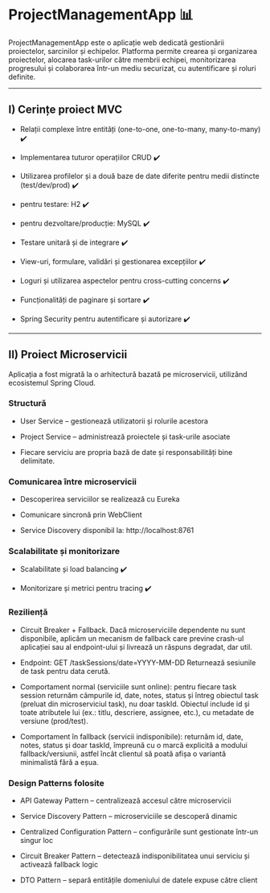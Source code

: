 # ProjectManagementApp 📊

ProjectManagementApp este o aplicație web dedicată gestionării proiectelor, sarcinilor și echipelor. Platforma permite crearea și organizarea proiectelor, alocarea task-urilor către membrii echipei, monitorizarea progresului și colaborarea într-un mediu securizat, cu autentificare și roluri definite.

---

## I) Cerințe proiect MVC

- Relații complexe între entități (one-to-one, one-to-many, many-to-many) ✔️

- Implementarea tuturor operațiilor CRUD ✔️

- Utilizarea profilelor și a două baze de date diferite pentru medii distincte (test/dev/prod) ✔️

- pentru testare: H2 ✔️

- pentru dezvoltare/producție: MySQL ✔️

- Testare unitară și de integrare ✔️

- View-uri, formulare, validări și gestionarea excepțiilor ✔️

- Loguri și utilizarea aspectelor pentru cross-cutting concerns ✔️

- Funcționalități de paginare și sortare ✔️

- Spring Security pentru autentificare și autorizare ✔️

---

## II) Proiect Microservicii

Aplicația a fost migrată la o arhitectură bazată pe microservicii, utilizând ecosistemul Spring Cloud.

### Structură

- User Service – gestionează utilizatorii și rolurile acestora

- Project Service – administrează proiectele și task-urile asociate

- Fiecare serviciu are propria bază de date și responsabilități bine delimitate.

### Comunicarea între microservicii

- Descoperirea serviciilor se realizează cu Eureka

- Comunicare sincronă prin WebClient

- Service Discovery disponibil la: http://localhost:8761

### Scalabilitate și monitorizare

- Scalabilitate și load balancing ✔️

- Monitorizare și metrici pentru tracing ✔️

### Reziliență

- Circuit Breaker + Fallback. Dacă microserviciile dependente nu sunt disponibile, aplicăm un mecanism de fallback care previne crash-ul aplicației sau al endpoint-ului și livrează un răspuns degradat, dar util.

- Endpoint: GET /taskSessions/date=YYYY-MM-DD
Returnează sesiunile de task pentru data cerută.

- Comportament normal (serviciile sunt online): pentru fiecare task session returnăm câmpurile id, date, notes, status și întreg obiectul task (preluat din microserviciul task), nu doar taskId. Obiectul include id și toate atributele lui (ex.: titlu, descriere, assignee, etc.), cu metadate de versiune (prod/test).

- Comportament în fallback (servicii indisponibile): returnăm id, date, notes, status și doar taskId, împreună cu o marcă explicită a modului fallback/versiunii, astfel încât clientul să poată afișa o variantă minimalistă fără a eșua.

### Design Patterns folosite

- API Gateway Pattern – centralizează accesul către microservicii

- Service Discovery Pattern – microserviciile se descoperă dinamic

- Centralized Configuration Pattern – configurările sunt gestionate într-un singur loc

- Circuit Breaker Pattern – detectează indisponibilitatea unui serviciu și activează fallback logic

- DTO Pattern – separă entitățile domeniului de datele expuse către client
